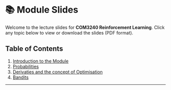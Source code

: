 # 📚 Module Slides

Welcome to the lecture slides for **COM3240 Reinforcement Learning**. Click any topic below to view or download the slides (PDF format).

## **Table of Contents**

1. [Introduction to the Module](./slides/01_introduction.pdf)
2. [Probabilities](./slides/02_probabilities.pdf)
3. [Derivaties and the concept of Optimisation](./slides/03_derivatives.pdf)
4. [Bandits](./slides/TBA.pdf)

---
